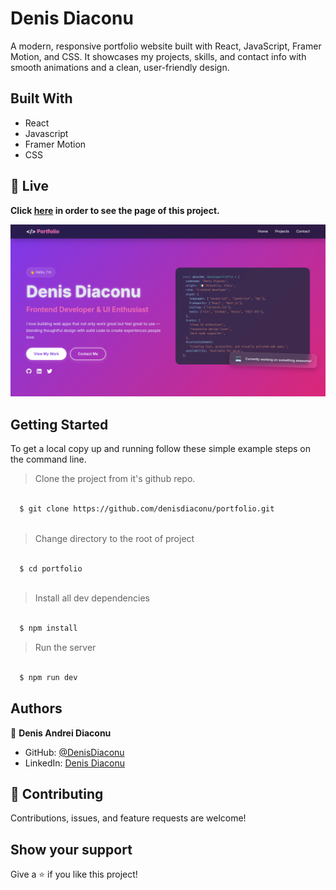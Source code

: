 # Denis Diaconu

A modern, responsive portfolio website built with React, JavaScript, Framer Motion, and CSS. It showcases my projects, skills, and contact info with smooth animations and a clean, user-friendly design.

## Built With

- React
- Javascript
- Framer Motion
- CSS

## 🔴 Live <a name = "here"></a>
**Click [here](https://denisdiaconu.vercel.app/) in order to see the page of this project.**


![Page](https://github.com/denisdiaconu/portfolio/blob/master/public/projects/denis-diaconu.png)


## Getting Started

To get a local copy up and running follow these simple example steps on the command line.

> Clone the project from it's github repo.
```bash

  $ git clone https://github.com/denisdiaconu/portfolio.git
  
```

> Change directory to the root of project
```bash

  $ cd portfolio
  
```
  
> Install all dev dependencies
```bash

  $ npm install

```

> Run the server
```bash

  $ npm run dev

```

## Authors

👤 **Denis Andrei Diaconu**

- GitHub: [@DenisDiaconu](https://github.com/denisdiaconu)
- LinkedIn: [Denis Diaconu](https://www.linkedin.com/in/denis-diaconu-1394091b7/)

## 🤝 Contributing

Contributions, issues, and feature requests are welcome!

## Show your support

Give a ⭐️ if you like this project!
